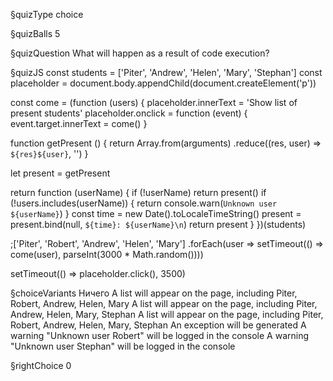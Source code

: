 §quizType
choice

§quizBalls
5

§quizQuestion
What will happen as a result of code execution?



§quizJS
const students = ['Piter', 'Andrew', 'Helen', 'Mary', 'Stephan']
const placeholder = document.body.appendChild(document.createElement('p'))

const come = (function (users) {
  placeholder.innerText = 'Show list of present students'
  placeholder.onclick = function (event) {
    event.target.innerText = come()
  }

  function getPresent () {
    return Array.from(arguments)
      .reduce((res, user) => `${res}${user}`, '')
  }

  let present = getPresent

  return function (userName) {
    if (!userName) return present()
    if (!users.includes(userName)) {
      return console.warn(`Unknown user ${userName}`)
    }
    const time = new Date().toLocaleTimeString()
    present = present.bind(null, `${time}: ${userName}\n`)
    return present
  }
})(students)


;['Piter', 'Robert', 'Andrew', 'Helen', 'Mary']
  .forEach(user => setTimeout(() => come(user), parseInt(3000 * Math.random())))

setTimeout(() => placeholder.click(), 3500)


§choiceVariants
Ничего
A list will appear on the page, including Piter, Robert, Andrew, Helen, Mary
A list will appear on the page, including Piter, Andrew, Helen, Mary, Stephan
A list will appear on the page, including Piter, Robert, Andrew, Helen, Mary, Stephan
An exception will be generated
A warning "Unknown user Robert" will be logged in the console
A warning "Unknown user Stephan" will be logged in the console



§rightChoice
0
